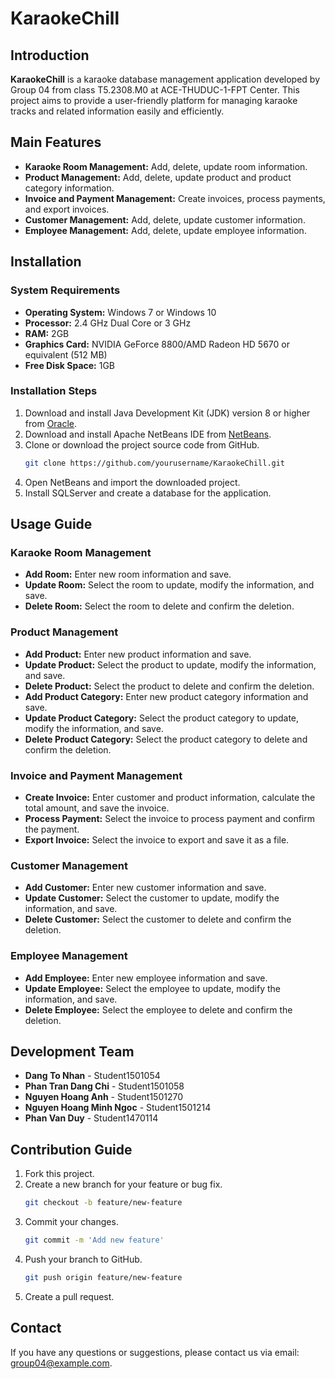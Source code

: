 # **KaraokeChill**

## **Introduction**

**KaraokeChill** is a karaoke database management application developed by Group 04 from class T5.2308.M0 at ACE-THUDUC-1-FPT Center. This project aims to provide a user-friendly platform for managing karaoke tracks and related information easily and efficiently.

## **Main Features**

- **Karaoke Room Management:** Add, delete, update room information.
- **Product Management:** Add, delete, update product and product category information.
- **Invoice and Payment Management:** Create invoices, process payments, and export invoices.
- **Customer Management:** Add, delete, update customer information.
- **Employee Management:** Add, delete, update employee information.

## **Installation**

### **System Requirements**

- **Operating System:** Windows 7 or Windows 10
- **Processor:** 2.4 GHz Dual Core or 3 GHz
- **RAM:** 2GB
- **Graphics Card:** NVIDIA GeForce 8800/AMD Radeon HD 5670 or equivalent (512 MB)
- **Free Disk Space:** 1GB

### **Installation Steps**

1. Download and install Java Development Kit (JDK) version 8 or higher from [Oracle](https://www.oracle.com/java/technologies/javase-downloads.html).
2. Download and install Apache NetBeans IDE from [NetBeans](https://netbeans.apache.org/download/index.html).
3. Clone or download the project source code from GitHub.
    ```bash
    git clone https://github.com/yourusername/KaraokeChill.git
    ```
4. Open NetBeans and import the downloaded project.
5. Install SQLServer and create a database for the application.

## **Usage Guide**

### **Karaoke Room Management**

- **Add Room:** Enter new room information and save.
- **Update Room:** Select the room to update, modify the information, and save.
- **Delete Room:** Select the room to delete and confirm the deletion.

### **Product Management**

- **Add Product:** Enter new product information and save.
- **Update Product:** Select the product to update, modify the information, and save.
- **Delete Product:** Select the product to delete and confirm the deletion.
- **Add Product Category:** Enter new product category information and save.
- **Update Product Category:** Select the product category to update, modify the information, and save.
- **Delete Product Category:** Select the product category to delete and confirm the deletion.

### **Invoice and Payment Management**

- **Create Invoice:** Enter customer and product information, calculate the total amount, and save the invoice.
- **Process Payment:** Select the invoice to process payment and confirm the payment.
- **Export Invoice:** Select the invoice to export and save it as a file.

### **Customer Management**

- **Add Customer:** Enter new customer information and save.
- **Update Customer:** Select the customer to update, modify the information, and save.
- **Delete Customer:** Select the customer to delete and confirm the deletion.

### **Employee Management**

- **Add Employee:** Enter new employee information and save.
- **Update Employee:** Select the employee to update, modify the information, and save.
- **Delete Employee:** Select the employee to delete and confirm the deletion.

## **Development Team**

- **Dang To Nhan** - Student1501054
- **Phan Tran Dang Chi** - Student1501058
- **Nguyen Hoang Anh** - Student1501270
- **Nguyen Hoang Minh Ngoc** - Student1501214
- **Phan Van Duy** - Student1470114

## **Contribution Guide**

1. Fork this project.
2. Create a new branch for your feature or bug fix.
    ```bash
    git checkout -b feature/new-feature
    ```
3. Commit your changes.
    ```bash
    git commit -m 'Add new feature'
    ```
4. Push your branch to GitHub.
    ```bash
    git push origin feature/new-feature
    ```
5. Create a pull request.

## **Contact**

If you have any questions or suggestions, please contact us via email: [group04@example.com](mailto:group04@example.com).
